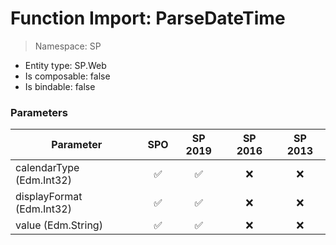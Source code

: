 # Function Import: ParseDateTime

> Namespace: SP

- Entity type: SP.Web
- Is composable: false
- Is bindable: false

### Parameters

Parameter | SPO | SP 2019 | SP 2016 | SP 2013
----------|:---:|:-------:|:-------:|:-------:
calendarType (Edm.Int32) | ✅ | ✅ | ❌ | ❌
displayFormat (Edm.Int32) | ✅ | ✅ | ❌ | ❌
value (Edm.String) | ✅ | ✅ | ❌ | ❌